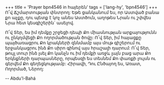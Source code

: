 +++
title = 'Prayer bpn4546 in հայերեն'
tags = ['lang-hy', 'bpn4546']
+++
Ո՜վ Ճշմարտության փնտրող: Եթե ցանկանում ես, որ Աստված բանա քո աչքը, դու պետք է կոչ անես Աստծուն, աղոթես Նրան ու շփվես Նրա հետ կեսգիշերին` ասելով.

Ո՜վ Տեր, ես իմ դեմքը շրջեցի դեպի Քո միասնության արքայությունն ու ընկղմվեցի Քո ողորմածության ծովը: Ո՜վ Տեր, իմ հայացքը պայծառացրու Քո կրակների զննմամբ այս մութ գիշերում ու երջանկացրու ինձ Քո սիրո գինով այս հրաշալի դարում: Ո՜վ Տեր, թույլ տուր ինձ լսել Քո կանչն ու իմ դեմքի առջև լայն բաց արա Քո երկնքների դարպասները, որպեսզի ես տեսնեմ Քո փառքի լույսն ու գերվեմ Քո գեղեցկությամբ:
	Հիրավի, Դու Ընծայող ես, Առատ, Ողորմած, Ներող:

-- Abdu'l-Bahá
